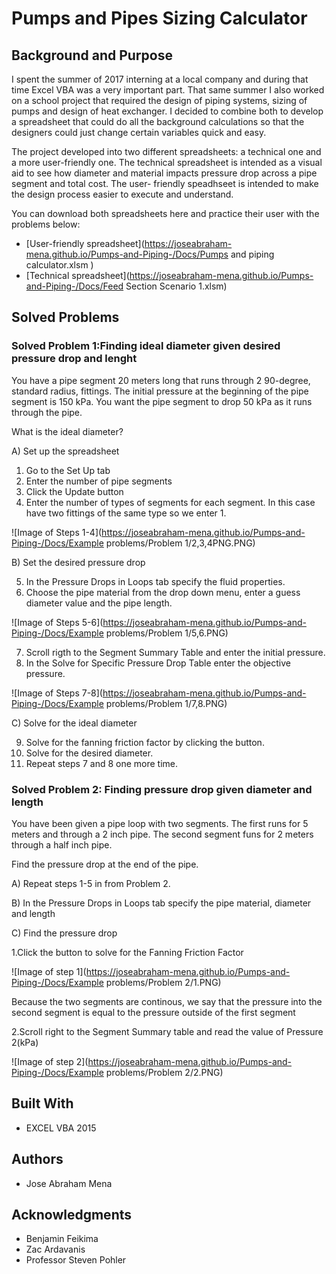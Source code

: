 # Pumps and Pipes Sizing Calculator

## Background and Purpose

  I spent the summer of 2017 interning at a local company and during that time Excel VBA was a very important part. 
 That same summer I also worked on a school project that required the design of piping systems, sizing of pumps 
 and design of heat exchanger. I decided to combine both to develop a spreadsheet that could do all the background calculations
 so that the designers could just change certain variables quick and easy. 
 
  The project developed into two different spreadsheets: a technical one and a more user-friendly one. The technical spreadsheet
 is intended as a visual aid to see how diameter and material impacts pressure drop across a pipe segment and total cost. The user-
 friendly speadhseet is intended to make the design process easier to execute and understand. 

  You can download both spreadsheets here and practice their user with the problems below:
  
 * [User-friendly spreadsheet](https://joseabraham-mena.github.io/Pumps-and-Piping-/Docs/Pumps and piping calculator.xlsm ) 
 * [Technical spreadsheet](https://joseabraham-mena.github.io/Pumps-and-Piping-/Docs/Feed Section Scenario 1.xlsm) 
 

## Solved Problems

### Solved Problem 1:Finding ideal diameter given desired pressure drop and lenght

You have a pipe segment 20 meters long that runs through 2 90-degree, standard radius, fittings. 
The initial pressure at the beginning of the pipe segment is 150 kPa. 
You want the pipe segment to drop 50 kPa as it runs through the pipe. 

What is the ideal diameter?

A) Set up the spreadsheet

  1. Go to the Set Up tab
  2. Enter the number of pipe segments
  3. Click the Update button
  4. Enter the number of types of segments for each segment. In this case have two fittings
     of the same type so we enter 1.
   
 ![Image of Steps 1-4](https://joseabraham-mena.github.io/Pumps-and-Piping-/Docs/Example problems/Problem 1/2,3,4PNG.PNG)  

B) Set the desired pressure drop

  5. In the Pressure Drops in Loops tab specify the fluid properties.
  6. Choose the pipe material from the drop down menu, enter a guess diameter value
     and the pipe length. 
     
 ![Image of Steps 5-6](https://joseabraham-mena.github.io/Pumps-and-Piping-/Docs/Example problems/Problem 1/5,6.PNG)
  
  7. Scroll rigth to the Segment Summary Table and enter the initial pressure.
  8. In the Solve for Specific Pressure Drop Table enter the objective pressure.
  
![Image of Steps 7-8](https://joseabraham-mena.github.io/Pumps-and-Piping-/Docs/Example problems/Problem 1/7,8.PNG)

C) Solve for the ideal diameter

  9.  Solve for the fanning friction factor by clicking the button. 
  10. Solve for the desired diameter.
  11. Repeat steps 7 and 8 one more time. 

### Solved Problem 2: Finding pressure drop given diameter and length

You have been given a pipe loop with two segments. The first runs for 5 meters and through a 2 inch
pipe. The second segment funs for 2 meters through a half inch pipe. 

Find the pressure drop at the end of the pipe. 

A) Repeat steps 1-5 in from Problem 2.

B) In the Pressure Drops in Loops tab specify the pipe material, diameter and length

C) Find the pressure drop

   1.Click the button to solve for the Fanning Friction Factor
   
![Image of step 1](https://joseabraham-mena.github.io/Pumps-and-Piping-/Docs/Example problems/Problem 2/1.PNG)   

   Because the two segments are continous, we say that the pressure into the second segment is equal to the
   pressure outside of the first segment

   2.Scroll right to the Segment Summary table and read the value of Pressure 2(kPa)
   
 ![Image of step 2](https://joseabraham-mena.github.io/Pumps-and-Piping-/Docs/Example problems/Problem 2/2.PNG)

## Built With

  * EXCEL VBA 2015

## Authors

  * Jose Abraham Mena 

## Acknowledgments

  * Benjamin Feikima
  * Zac Ardavanis
  * Professor Steven Pohler
